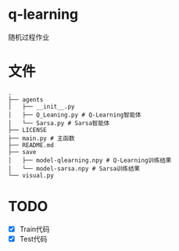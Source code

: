 # q-learning

随机过程作业

# 文件
```angular2html
.
├── agents
│   ├── __init__.py
│   ├── Q_Leaning.py # Q-Learning智能体
│   └── Sarsa.py # Sarsa智能体
├── LICENSE
├── main.py # 主函数
├── README.md
├── save
│   ├── model-qlearning.npy # Q-Learning训练结果
│   └── model-sarsa.npy # Sarsa训练结果
└── visual.py
```

# TODO
- [X] Train代码
- [x] Test代码